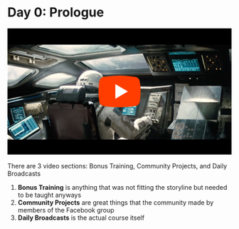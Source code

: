 # Day 0: Prologue

<a href="https://www.youtube.com/watch?v=PsvMXbe-MfU&t=6s" target="_blank"><img src="./interstellar.png"></a>


There are 3 video sections: Bonus Training, Community Projects, and Daily Broadcasts
1. **Bonus Training** is anything that was not fitting the storyline but needed to be taught anyways
2. **Community Projects** are great things that the community made by members of the Facebook group
3. **Daily Broadcasts** is the actual course itself
